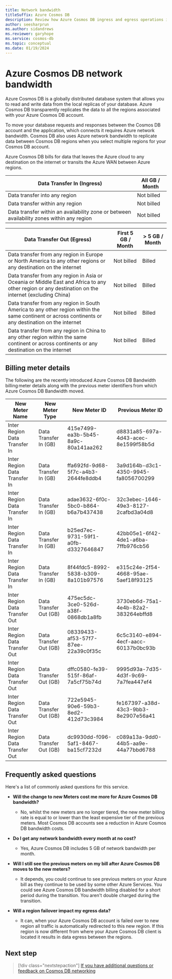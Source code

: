 ```yaml
---
title: Network bandwidth
titleSuffix: Azure Cosmos DB
description: Review how Azure Cosmos DB ingress and egress operations influence Azure network bandwidth consumption.
author: seesharprun
ms.author: sidandrews
ms.reviewer: garyhope
ms.service: cosmos-db
ms.topic: conceptual
ms.date: 01/19/2024
---
```


# Azure Cosmos DB network bandwidth

Azure Cosmos DB is a globally distributed database system that allows you to read and write data from the local replicas of your database. Azure Cosmos DB transparently replicates the data to all the regions associated with your Azure Cosmos DB account.

To move your database requests and responses between the Cosmos DB account and the application, which connects it requires Azure network bandwidth. Cosmos DB also uses Azure network bandwidth to replicate data between Cosmos DB regions when you select multiple regions for your Cosmos DB account.  

Azure Cosmos DB bills for data that leaves the Azure cloud to any destination on the internet or transits the Azure WAN between Azure regions.  

| Data Transfer In (Ingress) | All GB / Month |
| --- | --- |
| Data transfer into any region  | Not billed |
| Data transfer within any region | Not billed |
| Data transfer within an availability zone or between availability zones within any region  | Not billed |

| Data Transfer Out (Egress)  | First 5 GB / Month  | > 5 GB / Month  |
| --- | --- | --- |
| Data transfer from any region in Europe or North America to any other regions or any destination on the internet | Not billed | Billed  |
| Data transfer from any region in Asia or Oceania or Middle East and Africa to any other region or any destination on the internet (excluding China) | Not billed | Billed  |
| Data transfer from any region in South America to any other region within the same continent or across continents or any destination on the internet | Not billed | Billed  |
| Data transfer from any region in China to any other region within the same continent or across continents or any destination on the internet | Not billed | Billed  |

## Billing meter details

The following are the recently introduced Azure Cosmos DB Bandwidth billing meter details along with the previous meter identifiers from which Azure Cosmos DB Bandwidth moved.

| New Meter Name  | New Meter Type  | New Meter ID | Previous Meter ID |
| --- | --- | --- | --- |
| Inter Region Data Transfer In | Data Transfer In (GB) | 415e7499-ea3b-5b45-8a9c-80a141aa262 | d8831a85-697a-4d43-acec-8e1599f58b5d  |
| Inter Region Data Transfer In | Data Transfer In (GB) | ffa692fd-9d68-5f7c-a4b3-2644fe8ddb4 | 3a9d164b-d3c1-4350-9945-fa8056700299  |
| Inter Region Data Transfer In | Data Transfer In (GB) | adae3632-6f0c-5bc0-b864-b6a7b437438 | 32c3ebec-1646-49e3-8127-2cafbd3a04d8  |
| Inter Region Data Transfer In | Data Transfer In (GB) | b25ed7ec-9731-59f1-a0fb-d3327646847 | 42bb05e1-6f42-4de1-a6ba-7ffb976cb56  |
| Inter Region Data Transfer In | Data Transfer In (GB) | 8f44fdc5-8992-5838-b309-8a101b97576 | e315c24e-2f54-4668-95ae-5aef18f93125  |
| Inter Region Data Transfer Out | Data Transfer Out (GB) | 475ec5dc-3ce0-526d-a38f-0868db1a8fb | 3730eb6d-75a1-4e4b-82a2-383264ebffd8  |
| Inter Region Data Transfer Out | Data Transfer Out (GB) | 08339433-af53-57f7-87ee-22a39c0f35c | 6c5c3140-e894-4ecf-aacc-60137b0bc93b  |
| Inter Region Data Transfer Out | Data Transfer Out (GB) | dffc0580-fe39-515f-86af-7a5cf75b74d | 9995d93a-7d35-4d3f-9c69-7a7fea447ef4  |
| Inter Region Data Transfer Out | Data Transfer Out (GB) | 722e5945-90e6-59b3-8ed2-412d73c3984 | fe167397-a38d-43c3-9bb3-8e2907e56a41  |
| Inter Region Data Transfer Out | Data Transfer Out (GB) | dc9930dd-f096-5af1-8467-ba15cf7232d | c089a13a-9dd0-44b5-aa9e-44a77bbd6788  |

## Frequently asked questions

Here's a list of commonly asked questions for this service.

- **Will the change to new Meters cost me more for Azure Cosmos DB bandwidth?**

  - No, whilst the new meters are no longer tiered, the new meter billing rate is equal to or lower than the least expensive tier of the previous meters. Most Cosmos DB accounts see a reduction in Azure Cosmos DB bandwidth costs.  

- **Do I get any network bandwidth every month at no cost?**

  - Yes, Azure Cosmos DB includes 5 GB of network bandwidth per month.  

- **Will I still see the previous meters on my bill after Azure Cosmos DB moves to the new meters?**

  - It depends, you could continue to see previous meters on your Azure bill as they continue to be used by some other Azure Services. You could see Azure Cosmos DB bandwidth billing disabled for a short period during the transition. You aren't double charged during the transition.

- **Will a region failover impact my egress data?**

  - It can, when your Azure Cosmos DB account is failed over to new region all traffic is automatically redirected to this new region. If this region is now different from where your Azure Cosmos DB client is located it results in data egress between the regions.  

## Next step

> [!div class="nextstepaction"]
> [If you have additional questions or feedback on Cosmos DB networking](mailto:CosmosDBNetworking@Microsoft.com)  
